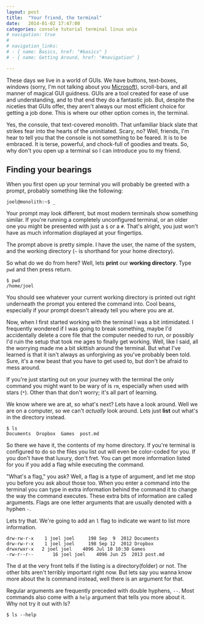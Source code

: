 ```yaml
---
layout: post
title:  "Your friend, the terminal"
date:   2014-01-02 17:47:00
categories: console tutorial terminal linux unix
# navigation: true
# 
# navigation_links:
# - { name: Basics, href: "#basics" }
# - { name: Getting Around, href: "#navigation" }

---
```


These days we live in a world of GUIs. We have buttons, text-boxes, windows 
(sorry, I'm not talking about you [Microsoft](//www.microsoft.com)), 
scroll-bars, and all manner of magical GUI guidness. GUIs are a tool created for 
ease of use and understanding, and to that end they do a fantastic job. But, 
despite the niceties that GUIs offer, they aren't always our most efficient 
choice for getting a job done. This is where our other option comes in, the 
terminal.  

Yes, the console, that text-covered monolith. That unfamiliar black slate that
strikes fear into the hearts of the uninitiated. Scary, no? Well, friends, I'm
hear to tell you that the console is not something to be feared. It is to be
embraced. It is terse, powerful, and chock-full of goodies and treats. So, why
don't you open up a terminal so I can introduce you to my friend.

<h2 id="basics">Finding your bearings</h2>

When you first open up your terminal you will probably be greeted with a prompt,
probably something like the following:

```
joel@monolith:~$ _
```

Your prompt may look different, but most modern terminals show something 
similar. If you're running a completely unconfigured terminal, or an older one
you might be presented with just a ``$`` or a ``#``. That's alright, you just
won't have as much information displayed at your fingertips.

The prompt above is pretty simple. I have the user, the name of the system, and
the working directory (``~`` is shorthand for your home directory).

So what do we do from here? Well, lets **print** our **working directory**. Type
``pwd`` and then press return.

```
$ pwd
/home/joel
```

You should see whatever your current working directory is printed out right
underneath the prompt you entered the command into. Cool beans, especially if
your prompt doesn't already tell you where you are at.

Now, when I first started working with the terminal I was a bit intimidated. I
frequently wondered if I was going to break something, maybe I'd accidentally
delete a core file that the computer needed to run, or possibly I'd ruin the
setup that took me ages to finally get working. Well, like I said, all the 
worrying made me a bit skittish around the terminal. But what I've learned is
that it isn't always as unforgiving as you've probably been told. Sure, it's a
new beast that you have to get used to, but don't be afraid to mess around.

If you're just starting out on your journey with the terminal the only command
you might want to be wary of is ``rm``, especially when used with stars (``*``).
Other than that don't worry; it's all part of learning.

We know where we are at, so what's next? Lets have a look around. Well we are 
on a computer, so we can't *actually* look around. Lets just **list** out what's
in the directory instead.

```
$ ls
Documents  Dropbox  Games  post.md
```

So there we have it, the contents of my home directory. If you're terminal is
configured to do so the files you list out will even be color-coded for you. If
you don't have that luxury, don't fret. You can get more information listed for
you if you add a flag while executing the command.

"What's a flag," you ask? Well, a flag is a type of argument, and let me stop 
you before you ask about those too. When you enter a command into the terminal
you can type in extra information behind the command it to change the way the
command executes. These extra bits of information are called arguments. Flags
are one letter arguments that are usually denoted with a hyphen ``-``.

Lets try that. We're going to add an ``l`` flag to indicate we want to list more
information.

```
drw-rw-r-x    1 joel joel     198 Sep  9  2012 Documents
drw-rw-r-x    1 joel joel     198 Sep 12  2012 Dropbox
drwxrwxr-x   2 joel joel    4096 Jul 10 10:30 Games
-rw-r--r--       16 joel joel    4096 Jun 25  2013 post.md
```


The d at the very front tells if the listing is a directory(folder) or not. The
other bits aren't terribly important right now. But lets say you wanna know
more about the ls command instead, well there is an argument for that.

Regular arguments are frequently preceded with double hyphens, ``--``. Most
commands also come with a ``help`` argument that tells you more about it. Why
not try it out with ls?

```
$ ls --help
```

